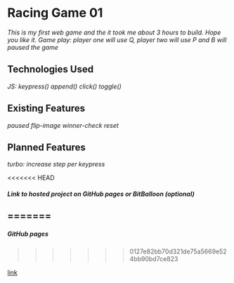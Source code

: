 # Racing Game 01

*This is my first web game and the it took me about 3 hours to build.*
*Hope you like it.*
*Game play: player one will use Q, player two will use P and B will paused the game*

## Technologies Used

*JS:*
*keypress()*
*append()*
*click()*
*toggle()*

## Existing Features

*paused*
*flip-image*
*winner-check*
*reset*

## Planned Features

*turbo: increase step per keypress*

<<<<<<< HEAD
##### Link to hosted project on GitHub pages or BitBalloon (optional)
=======
---

##### GitHub pages
>>>>>>> 0127e82bb70d321de75a5669e524bb90bd7ce823

[link](http://phnxdaniel.github.io/project-00/game-1/)
